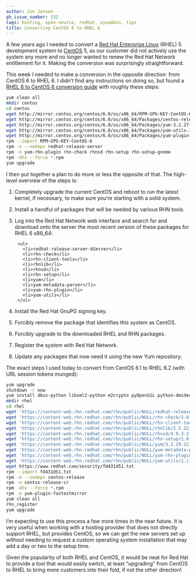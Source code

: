 ```yaml
---
author: Jon Jensen
gh_issue_number: 532
tags: hosting, open-source, redhat, sysadmin, tips
title: Converting CentOS 6 to RHEL 6
---
```




A few years ago I needed to convert a [Red Hat Enterprise Linux](https://www.redhat.com/en/technologies/linux-platforms/enterprise-linux) (RHEL) 5 development system to [CentOS](https://www.centos.org/) 5, as our customer did not actively use the system any more and no longer wanted to renew the Red Hat Network entitlement for it. Making the conversion was surprisingly straightforward.

This week I needed to make a conversion in the opposite direction: from CentOS 6 to RHEL 6. I didn’t find any instructions on doing so, but found a [RHEL 6 to CentOS 6 conversion guide](https://ivo.livejournal.com/75008.html) with roughly these steps:

```bash
yum clean all
mkdir centos
cd centos
wget http://mirror.centos.org/centos/6.0/os/x86_64/RPM-GPG-KEY-CentOS-6
wget http://mirror.centos.org/centos/6.0/os/x86_64/Packages/centos-release-6-0.el6.centos.5.x86_64.rpm
wget http://mirror.centos.org/centos/6.0/os/x86_64/Packages/yum-3.2.27-14.el6.centos.noarch.rpm
wget http://mirror.centos.org/centos/6.0/os/x86_64/Packages/yum-utils-1.1.26-11.el6.noarch.rpm
wget http://mirror.centos.org/centos/6.0/os/x86_64/Packages/yum-plugin-fastestmirror-1.1.26-11.el6.noarch.rpm
rpm --import RPM-GPG-KEY-CentOS-6
rpm -e --nodeps redhat-release-server
rpm -e yum-rhn-plugin rhn-check rhnsd rhn-setup rhn-setup-gnome
rpm -Uhv --force *.rpm
yum upgrade
```

I then put together a plan to do more or less the opposite of that. The high-level overview of the steps is:

1. Completely upgrade the current CentOS and reboot to run the latest kernel, if necessary, to make sure you’re starting with a solid system.
1. Install a handful of packages that will be needed by various RHN tools.
1. Log into the Red Hat Network web interface and search for and download onto the server the most recent version of these packages for RHEL 6 x86_64:

        <ul>
          <li>redhat-release-server-6Server</li>
          <li>rhn-check</li>
          <li>rhn-client-tools</li>
          <li>rhnlib</li>
          <li>rhnsd</li>
          <li>rhn-setup</li>
          <li>yum</li>
          <li>yum-metadata-parser</li>
          <li>yum-rhn-plugin</li>
          <li>yum-utils</li>
        </ul>

1. Install the Red Hat GnuPG signing key.
1. Forcibly remove the package that identifies this system as CentOS.
1. Forcibly upgrade to the downloaded RHEL and RHN packages.
1. Register the system with Red Hat Network.
1. Update any packages that now need it using the new Yum repository.

The exact steps I used today to convert from CentOS 6.1 to RHEL 6.2 (with URL session tokens munged):

```bash
yum upgrade
shutdown -r now
yum install dbus-python libxml2-python m2crypto pyOpenSSL python-dmidecode python-ethtool python-gudev usermode
mkdir rhel
cd rhel
wget 'https://content-web.rhn.redhat.com/rhn/public/NULL/redhat-release-server/6Server-6.2.0.3.el6/x86_64/redhat-release-server-6Server-6.2.0.3.el6.x86_64.rpm?__gda__=XXX_YYY&ext=.rpm'
wget 'https://content-web.rhn.redhat.com/rhn/public/NULL/rhn-check/1.0.0-73.el6/noarch/rhn-check-1.0.0-73.el6.noarch.rpm?__gda__=XXX_YYY&ext=.rpm'
wget 'https://content-web.rhn.redhat.com/rhn/public/NULL/rhn-client-tools/1.0.0-73.el6/noarch/rhn-client-tools-1.0.0-73.el6.noarch.rpm?__gda__=XXX_YYY&ext=.rpm'
wget 'https://content-web.rhn.redhat.com/rhn/public/NULL/rhnlib/2.5.22-12.el6/noarch/rhnlib-2.5.22-12.el6.noarch.rpm?__gda__=XXX_YYY&ext=.rpm'
wget 'https://content-web.rhn.redhat.com/rhn/public/NULL/rhnsd/4.9.3-2.el6/x86_64/rhnsd-4.9.3-2.el6.x86_64.rpm?__gda__=XXX_YYY&ext=.rpm'
wget 'https://content-web.rhn.redhat.com/rhn/public/NULL/rhn-setup/1.0.0-73.el6/noarch/rhn-setup-1.0.0-73.el6.noarch.rpm?__gda__=XXX_YYY&ext=.rpm'
wget 'https://content-web.rhn.redhat.com/rhn/public/NULL/yum/3.2.29-22.el6/noarch/yum-3.2.29-22.el6.noarch.rpm?__gda__=XXX_YYY&ext=.rpm'
wget 'https://content-web.rhn.redhat.com/rhn/public/NULL/yum-metadata-parser/1.1.2-16.el6/x86_64/yum-metadata-parser-1.1.2-16.el6.x86_64.rpm?__gda__=XXX_YYY&ext=.rpm'
wget 'https://content-web.rhn.redhat.com/rhn/public/NULL/yum-rhn-plugin/0.9.1-36.el6/noarch/yum-rhn-plugin-0.9.1-36.el6.noarch.rpm?__gda__=XXX_YYY&ext=.rpm'
wget 'https://content-web.rhn.redhat.com/rhn/public/NULL/yum-utils/1.1.30-10.el6/noarch/yum-utils-1.1.30-10.el6.noarch.rpm?__gda__=XXX_YYY&ext=.rpm'
wget https://www.redhat.com/security/fd431d51.txt
rpm --import fd431d51.txt
rpm -e --nodeps centos-release
rpm -e centos-release-cr
rpm -Uhv --force *.rpm
rpm -e yum-plugin-fastestmirror
yum clean all
rhn_register
yum upgrade
```

I’m expecting to use this process a few more times in the near future. It is very useful when working with a hosting provider that does not directly support RHEL, but provides CentOS, so we can get the new servers set up without needing to request a custom operating system installation that may add a day or two to the setup time.

Given the popularity of both RHEL and CentOS, it would be neat for Red Hat to provide a tool that would easily switch, at least “upgrading” from CentOS to RHEL to bring more customers into their fold, if not the other direction!


